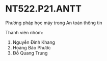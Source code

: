 # NT522.P21.ANTT
Phương pháp học máy trong An toàn thông tin

Thành viên nhóm:
1. Nguyễn Đình Khang
2. Hoàng Bảo Phước
3. Đỗ Quang Trung